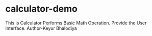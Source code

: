 # calculator-demo
This is Calculator Performs Basic Math Operation.
Provide the User Interface.
Author-Keyur Bhalodiya
